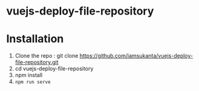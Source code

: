 # vuejs-deploy-file-repository

# Installation

1. Clone the repo : git clone https://github.com/iamsukanta/vuejs-deploy-file-repository.git
2. cd vuejs-deploy-file-repository
3. npm install
4. `npm run serve`

